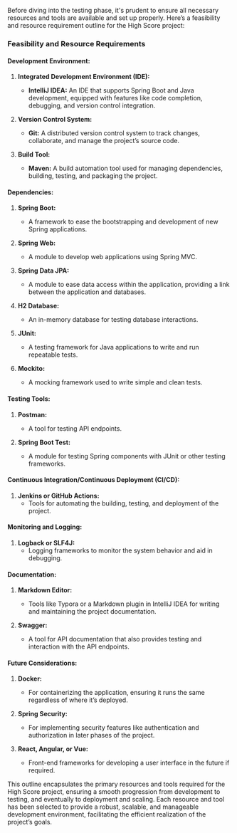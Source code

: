 Before diving into the testing phase, it's prudent to ensure all necessary resources and tools are available and set up properly. Here’s a feasibility and resource requirement outline for the High Score project:

### **Feasibility and Resource Requirements**

#### **Development Environment:**

1. **Integrated Development Environment (IDE):**
   - **IntelliJ IDEA:** An IDE that supports Spring Boot and Java development, equipped with features like code completion, debugging, and version control integration.
   
2. **Version Control System:**
   - **Git:** A distributed version control system to track changes, collaborate, and manage the project’s source code.

3. **Build Tool:**
   - **Maven:** A build automation tool used for managing dependencies, building, testing, and packaging the project.

#### **Dependencies:**

1. **Spring Boot:** 
   - A framework to ease the bootstrapping and development of new Spring applications.
   
2. **Spring Web:**
   - A module to develop web applications using Spring MVC.
   
3. **Spring Data JPA:**
   - A module to ease data access within the application, providing a link between the application and databases.
   
4. **H2 Database:**
   - An in-memory database for testing database interactions.
   
5. **JUnit:**
   - A testing framework for Java applications to write and run repeatable tests.
   
6. **Mockito:**
   - A mocking framework used to write simple and clean tests.

#### **Testing Tools:**

1. **Postman:**
   - A tool for testing API endpoints.

2. **Spring Boot Test:**
   - A module for testing Spring components with JUnit or other testing frameworks.

#### **Continuous Integration/Continuous Deployment (CI/CD):**

1. **Jenkins or GitHub Actions:**
   - Tools for automating the building, testing, and deployment of the project.

#### **Monitoring and Logging:**

1. **Logback or SLF4J:**
   - Logging frameworks to monitor the system behavior and aid in debugging.

#### **Documentation:**

1. **Markdown Editor:**
   - Tools like Typora or a Markdown plugin in IntelliJ IDEA for writing and maintaining the project documentation.

2. **Swagger:**
   - A tool for API documentation that also provides testing and interaction with the API endpoints.

#### **Future Considerations:**

1. **Docker:**
   - For containerizing the application, ensuring it runs the same regardless of where it’s deployed.

2. **Spring Security:**
   - For implementing security features like authentication and authorization in later phases of the project.

3. **React, Angular, or Vue:**
   - Front-end frameworks for developing a user interface in the future if required.

This outline encapsulates the primary resources and tools required for the High Score project, ensuring a smooth progression from development to testing, and eventually to deployment and scaling. Each resource and tool has been selected to provide a robust, scalable, and manageable development environment, facilitating the efficient realization of the project’s goals.
